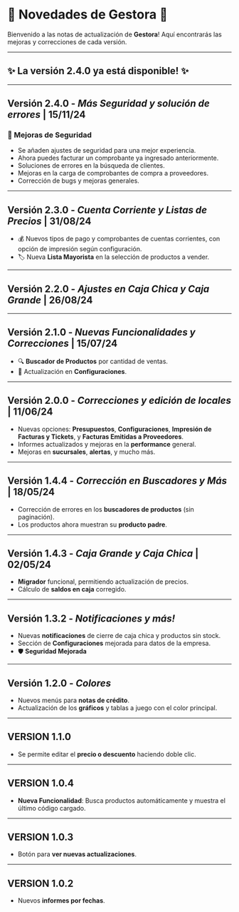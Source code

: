 # :large_blue_diamond: **Novedades de Gestora** :large_blue_diamond:

Bienvenido a las notas de actualización de **Gestora**! Aquí encontrarás las mejoras y correcciones de cada versión.

---

## :sparkles: **La versión 2.4.0 ya está disponible!** :sparkles:

---

## **Versión 2.4.0** - _Más Seguridad y solución de errores_ | **15/11/24**
### :closed_lock_with_key: Mejoras de Seguridad
- Se añaden ajustes de seguridad para una mejor experiencia.
- Ahora puedes facturar un comprobante ya ingresado anteriormente.
- Soluciones de errores en la búsqueda de clientes.
- Mejoras en la carga de comprobantes de compra a proveedores.
- Corrección de bugs y mejoras generales.

---

## **Versión 2.3.0** - _Cuenta Corriente y Listas de Precios_ | **31/08/24**
- :moneybag: Nuevos tipos de pago y comprobantes de cuentas corrientes, con opción de impresión según configuración.
- :label: Nueva **Lista Mayorista** en la selección de productos a vender.

---

## **Versión 2.2.0** - _Ajustes en Caja Chica y Caja Grande_ | **26/08/24**

---

## **Versión 2.1.0** - _Nuevas Funcionalidades y Correcciones_ | **15/07/24**
- :mag: **Buscador de Productos** por cantidad de ventas.
- :wrench: Actualización en **Configuraciones**.

---

## **Versión 2.0.0** - _Correcciones y edición de locales_ | **11/06/24**
- Nuevas opciones: **Presupuestos**, **Configuraciones**, **Impresión de Facturas y Tickets**, y **Facturas Emitidas a Proveedores**.
- Informes actualizados y mejoras en la **performance** general.
- Mejoras en **sucursales**, **alertas**, y mucho más.

---

## **Versión 1.4.4** - _Corrección en Buscadores y Más_ | **18/05/24**
- Corrección de errores en los **buscadores de productos** (sin paginación).
- Los productos ahora muestran su **producto padre**.

---

## **Versión 1.4.3** - _Caja Grande y Caja Chica_ | **02/05/24**
- **Migrador** funcional, permitiendo actualización de precios.
- Cálculo de **saldos en caja** corregido.

---

## **Versión 1.3.2** - _Notificaciones y más!_
- Nuevas **notificaciones** de cierre de caja chica y productos sin stock.
- Sección de **Configuraciones** mejorada para datos de la empresa.
- :shield: **Seguridad Mejorada**

---

## **Versión 1.2.0** - _Colores_
- Nuevos menús para **notas de crédito**.
- Actualización de los **gráficos** y tablas a juego con el color principal.

---

## **VERSION 1.1.0**
- Se permite editar el **precio o descuento** haciendo doble clic.

---

## **VERSION 1.0.4**
- **Nueva Funcionalidad**: Busca productos automáticamente y muestra el último código cargado.

---

## **VERSION 1.0.3**
- Botón para **ver nuevas actualizaciones**.

---

## **VERSION 1.0.2**
- Nuevos **informes por fechas**.
